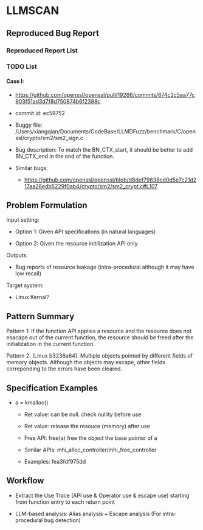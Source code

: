 # LLMSCAN

## Reproduced Bug Report

### Reproduced Report List



### TODO List

#### Case I:

- https://github.com/openssl/openssl/pull/19266/commits/674c2c5aa77c903f51ad3d7f8d750874b6f2388c

- commit id: ec59752

- Buggy file: /Users/xiangqian/Documents/CodeBase/LLMDFuzz/benchmark/C/openssl/crypto/sm2/sm2_sign.c

- Bug description: To match the BN_CTX_start, it should be better to add BN_CTX_end in the end of the function.

- Similar bugs:

  - https://github.com/openssl/openssl/blob/d8def79838cd0d5e7c21d217aa26edb5229f0ab4/crypto/sm2/sm2_crypt.c#L107


## Problem Formulation

Input setting:

- Option 1: Given API specifications (in natural languages)

- Option 2: Given the resource initilization API only

Outputs:

- Bug reports of resource leakage (intra-procedural although it may have low recall)

Target system:

- Linux Kernal?

## Pattern Summary

Pattern 1: If the function API applies a resource and the resource does not esacape out of the current function, the resource should be freed after the initialization in the current function.

Pattern 2: (Linux b3236a64). Multiple objects pointed by different fields of memory objects. Although the objects may escape, other fields correponding to the errors have been cleared.

## Specification Examples

- a = kmalloc()

  - Ret value: can be null. check nullity before use

  - Ret value: release the resouce (memory) after use

  - Free API: free(a) free the object the base pointer of a

  - Similar APIs: mhi_alloc_controller/mhi_free_controller

  - Examples: fea3fdf975dd


## Workflow

- Extract the Use Trace (API use & Operator use & escape use) starting from function entry to each return point

- LLM-based analysis: Alias analysis + Escape analysis (For intra-procedural bug detection)




